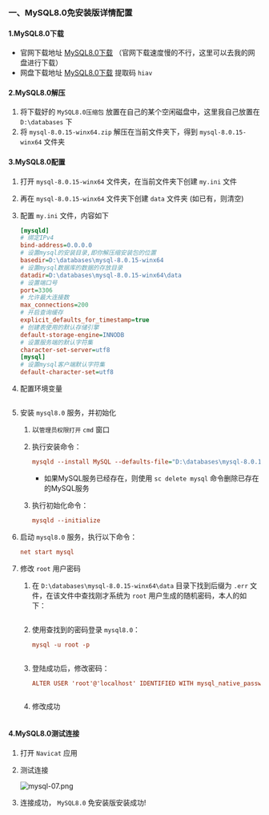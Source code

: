 ### 一、MySQL8.0免安装版详情配置

####	1.MySQL8.0下载

- 官网下载地址  [MySQL8.0下载]([https://dev.mysql.com/downloads/mysql](https://dev.mysql.com/downloads/mysql/))  （官网下载速度慢的不行，这里可以去我的网盘进行下载）
- 网盘下载地址  [MySQL8.0下载](链接：https://pan.baidu.com/s/1cIlvhPpThSSEuNcwmU63yQ)   提取码  `hiav`   

#### 2.MySQL8.0解压

1. 将下载好的 `MySQL8.0压缩包` 放置在自己的某个空闲磁盘中，这里我自己放置在 `D:\databases` 下
2. 将 `mysql-8.0.15-winx64.zip` 解压在当前文件夹下，得到 `mysql-8.0.15-winx64` 文件夹

#### 3.MySQL8.0配置

1. 打开 `mysql-8.0.15-winx64` 文件夹，在当前文件夹下创建 `my.ini` 文件

2. 再在 `mysql-8.0.15-winx64` 文件夹下创建 `data` 文件夹 (如已有，则清空)

3. 配置 `my.ini` 文件，内容如下

   ```ini
   [mysqld]
   # 绑定IPv4
   bind-address=0.0.0.0
   # 设置mysql的安装目录,即你解压缩安装包的位置
   basedir=D:\databases\mysql-8.0.15-winx64
   # 设置mysql数据库的数据的存放目录
   datadir=D:\databases\mysql-8.0.15-winx64\data
   # 设置端口号
   port=3306
   # 允许最大连接数
   max_connections=200
   # 开启查询缓存
   explicit_defaults_for_timestamp=true
   # 创建表使用的默认存储引擎
   default-storage-engine=INNODB
   # 设置服务端的默认字符集
   character-set-server=utf8
   [mysql]  
   # 设置mysql客户端默认字符集  
   default-character-set=utf8
   ```

4. 配置环境变量

   ![![](mysql-01.png)](https://images.gitee.com/uploads/images/2019/0909/164445_0f377297_4771190.png "mysql-01.png")

5. 安装 `mysql8.0` 服务，并初始化

   1. 以`管理员权限打开` `cmd` 窗口

   2. 执行安装命令：

      ```ini
      mysqld --install MySQL --defaults-file="D:\databases\mysql-8.0.15-winx64\my.ini"
      ```
      - 如果MySQL服务已经存在，则使用 `sc delete mysql` 命令删除已存在的MySQL服务

   3. 执行初始化命令：

      ```ini
      mysqld --initialize
      ```

6. 启动 `mysql8.0` 服务，执行以下命令：

   ```ini
   net start mysql
   ```

7. 修改 `root` 用户密码

   1. 在 `D:\databases\mysql-8.0.15-winx64\data` 目录下找到后缀为 `.err` 文件，在该文件中查找刚才系统为 `root` 用户生成的随机密码，本人的如下：

      ![![](mysql-02.png)](https://images.gitee.com/uploads/images/2019/0909/164503_3a25e38c_4771190.png "mysql-02.png")

   2. 使用查找到的密码登录 `mysql8.0`：

      ```ini
      mysql -u root -p
      ```

      ![![](mysql-04.png)](https://images.gitee.com/uploads/images/2019/0909/164514_9f189582_4771190.png "mysql-04.png")

   3. 登陆成功后，修改密码：

      ```ini
      ALTER USER 'root'@'localhost' IDENTIFIED WITH mysql_native_password BY '你的密码';
      ```

      ![![](mysql-05.png)](https://images.gitee.com/uploads/images/2019/0909/164523_7d0b01dc_4771190.png "mysql-05.png")

   4. 修改成功

      ![![](mysql-06.png)](https://images.gitee.com/uploads/images/2019/0909/164531_bbd11dc7_4771190.png "mysql-06.png")
   
      

#### 4.MySQL8.0测试连接

   1. 打开 `Navicat` 应用

   2. 测试连接

      ![](https://images.gitee.com/uploads/images/2019/0909/164541_e6f63999_4771190.png "mysql-07.png")

      

   3. 连接成功， `MySQL8.0`  免安装版安装成功!

   